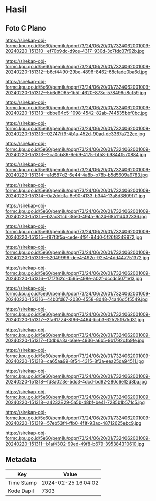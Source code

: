 # Hasil

## Foto C Plano

https://sirekap-obj-formc.kpu.go.id/5e60/pemilu/pdpr/73/24/06/20/01/7324062001009-20240220-151310--ef70b9dc-d9ce-4317-930d-3c7fdc07f92b.jpg

https://sirekap-obj-formc.kpu.go.id/5e60/pemilu/pdpr/73/24/06/20/01/7324062001009-20240220-151312--b6cf4490-29be-4896-8462-68cfade0ba6d.jpg

https://sirekap-obj-formc.kpu.go.id/5e60/pemilu/pdpr/73/24/06/20/01/7324062001009-20240220-151312--5b6d8065-1b5f-4620-873c-578496d8cf59.jpg

https://sirekap-obj-formc.kpu.go.id/5e60/pemilu/pdpr/73/24/06/20/01/7324062001009-20240220-151313--dbbe64c5-1098-4542-82ab-744535bbf0bc.jpg

https://sirekap-obj-formc.kpu.go.id/5e60/pemilu/pdpr/73/24/06/20/01/7324062001009-20240220-151313--02747ff9-4b1a-452d-90ad-dc3367a722ce.jpg

https://sirekap-obj-formc.kpu.go.id/5e60/pemilu/pdpr/73/24/06/20/01/7324062001009-20240220-151313--2ca0cb86-6eb9-4175-bf58-b9844f570884.jpg

https://sirekap-obj-formc.kpu.go.id/5e60/pemilu/pdpr/73/24/06/20/01/7324062001009-20240220-151314--a1d587d2-6e44-4a8b-b78b-b5d5609a9783.jpg

https://sirekap-obj-formc.kpu.go.id/5e60/pemilu/pdpr/73/24/06/20/01/7324062001009-20240220-151314--0a2ddb1a-8e90-4133-b344-13a8d3809f71.jpg

https://sirekap-obj-formc.kpu.go.id/5e60/pemilu/pdpr/73/24/06/20/01/7324062001009-20240220-151315--b2ac81cb-36e0-494a-9c24-68b11d432336.jpg

https://sirekap-obj-formc.kpu.go.id/5e60/pemilu/pdpr/73/24/06/20/01/7324062001009-20240220-151315--f87f3f5a-cede-4f91-94d0-5f26f8249972.jpg

https://sirekap-obj-formc.kpu.go.id/5e60/pemilu/pdpr/73/24/06/20/01/7324062001009-20240220-151316--52049996-dee4-492c-92e4-4dd447751372.jpg

https://sirekap-obj-formc.kpu.go.id/5e60/pemilu/pdpr/73/24/06/20/01/7324062001009-20240220-151316--17f7f62c-d595-498e-a02f-dccdc5071e13.jpg

https://sirekap-obj-formc.kpu.go.id/5e60/pemilu/pdpr/73/24/06/20/01/7324062001009-20240220-151316--44b0fd67-2030-4558-8d48-74a46d5f5549.jpg

https://sirekap-obj-formc.kpu.go.id/5e60/pemilu/pdpr/73/24/06/20/01/7324062001009-20240220-151317--2fa61724-8f96-4464-bcb3-62525f975d31.jpg

https://sirekap-obj-formc.kpu.go.id/5e60/pemilu/pdpr/73/24/06/20/01/7324062001009-20240220-151317--f0db6a3a-b6ee-4936-a6b5-9b1792cfb9fe.jpg

https://sirekap-obj-formc.kpu.go.id/5e60/pemilu/pdpr/73/24/06/20/01/7324062001009-20240220-151318--ca65aa99-8f54-4315-8f3a-eea25da94511.jpg

https://sirekap-obj-formc.kpu.go.id/5e60/pemilu/pdpr/73/24/06/20/01/7324062001009-20240220-151318--fd8a023e-5dc3-4dcd-bd92-280c6e12d8ba.jpg

https://sirekap-obj-formc.kpu.go.id/5e60/pemilu/pdpr/73/24/06/20/01/7324062001009-20240220-151318--a4232829-5a5b-48bf-be41-7285b1b571c5.jpg

https://sirekap-obj-formc.kpu.go.id/5e60/pemilu/pdpr/73/24/06/20/01/7324062001009-20240220-151319--57eb53f4-ffb0-4f1f-93ac-48712625ebc9.jpg

https://sirekap-obj-formc.kpu.go.id/5e60/pemilu/pdpr/73/24/06/20/01/7324062001009-20240220-151311--b1af4302-99ed-49f8-b679-395384310610.jpg


## Metadata

| Key        | Value               |
| ---------- | ------------------- |
| Time Stamp | 2024-02-25 16:04:02 |
| Kode Dapil | 7303                |



